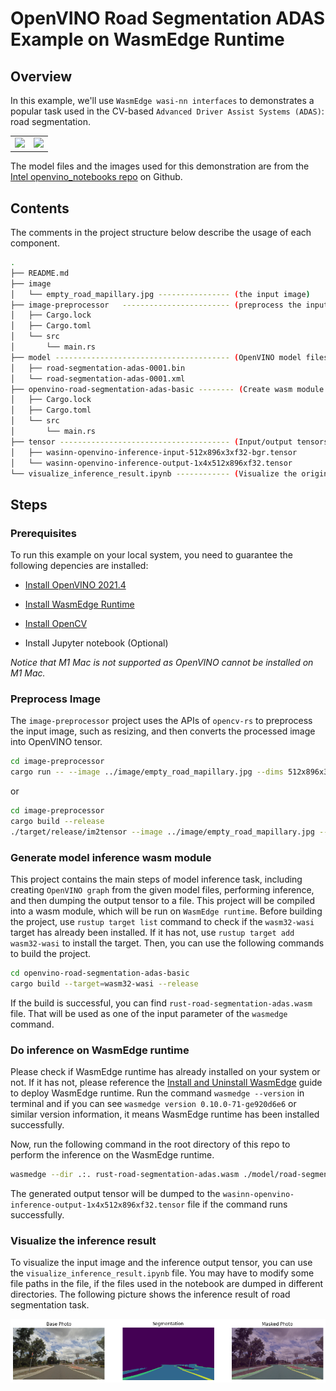 
# OpenVINO Road Segmentation ADAS Example on WasmEdge Runtime

## Overview

In this example, we'll use `WasmEdge wasi-nn interfaces` to demonstrates a popular task used in the CV-based `Advanced Driver Assist Systems (ADAS)`: road segmentation.

|                                                                                                                             |                                                                                                                             |
| --------------------------------------------------------------------------------------------------------------------------- | --------------------------------------------------------------------------------------------------------------------------- |
| <img src="https://user-images.githubusercontent.com/36741649/127848003-9e45c8da-2e43-48ac-803f-9f51a8e9ea89.jpg" width=300> | <img src="https://user-images.githubusercontent.com/36741649/127847882-6305d483-f2ce-4c2f-a3b5-8573d1522d15.png" width=300> |

The model files and the images used for this demonstration are from the [Intel openvino_notebooks repo](https://github.com/openvinotoolkit/openvino_notebooks/blob/main/notebooks/003-hello-segmentation/README.md) on Github.

## Contents

The comments in the project structure below describe the usage of each component.

```bash
.
├── README.md
├── image
│   └── empty_road_mapillary.jpg ---------------- (the input image)
├── image-preprocessor   ------------------------ (preprocess the input image)
│   ├── Cargo.lock
│   ├── Cargo.toml
│   └── src
│       └── main.rs
├── model --------------------------------------- (OpenVINO model files)
│   ├── road-segmentation-adas-0001.bin
│   └── road-segmentation-adas-0001.xml
├── openvino-road-segmentation-adas-basic -------- (Create wasm module which invoke wasi-nn interface)
│   ├── Cargo.lock
│   ├── Cargo.toml
│   └── src
│       └── main.rs
├── tensor -------------------------------------- (Input/output tensors to/from wasm module)
│   ├── wasinn-openvino-inference-input-512x896x3xf32-bgr.tensor
│   └── wasinn-openvino-inference-output-1x4x512x896xf32.tensor
└── visualize_inference_result.ipynb ------------ (Visualize the original image and the inference output)
```

## Steps

### Prerequisites

To run this example on your local system, you need to guarantee the following depencies are installed:

- [Install OpenVINO 2021.4](https://docs.openvino.ai/2021.4/get_started.html)

- [Install WasmEdge Runtime](https://wasmedge.org/book/en/start/install.html)

- [Install OpenCV](https://github.com/twistedfall/opencv-rust#getting-opencv)

- Install Jupyter notebook (Optional)

*Notice that M1 Mac is not supported as OpenVINO cannot be installed on M1 Mac.*

### Preprocess Image

The `image-preprocessor` project uses the APIs of `opencv-rs` to preprocess the input image, such as resizing, and then converts the processed image into OpenVINO tensor.

```bash
cd image-preprocessor
cargo run -- --image ../image/empty_road_mapillary.jpg --dims 512x896x3xf32 --output wasinn-openvino-inference-input-512x896x3xf32-bgr.tensor
```

or

```bash
cd image-preprocessor
cargo build --release
./target/release/im2tensor --image ../image/empty_road_mapillary.jpg --dims 512x896x3xf32 --output wasinn-openvino-inference-input-512x896x3xf32-bgr.tensor
```

### Generate model inference wasm module

This project contains the main steps of model inference task, including creating `OpenVINO graph` from the given model files, performing inference, and then dumping the output tensor to a file. This project will be compiled into a wasm module, which will be run on `WasmEdge runtime`. Before building the project, use `rustup target list` command to check if the `wasm32-wasi` target has already been installed. If it has not, use `rustup target add wasm32-wasi` to install the target. Then, you can use the following commands to build the project.

```bash
cd openvino-road-segmentation-adas-basic
cargo build --target=wasm32-wasi --release
```

If the build is successful, you can find `rust-road-segmentation-adas.wasm` file. That will be used as one of the input parameter of the `wasmedge` command.

### Do inference on WasmEdge runtime

Please check if WasmEdge runtime has already installed on your system or not. If it has not, please reference the [Install and Uninstall WasmEdge](https://wasmedge.org/book/en/start/install.html) guide to deploy WasmEdge runtime. Run the command `wasmedge --version` in terminal and if you can see `wasmedge version 0.10.0-71-ge920d6e6` or similar version information, it means WasmEdge runtime has been installed successfully.

Now, run the following command in the root directory of this repo to perform the inference on the WasmEdge runtime.

```bash
wasmedge --dir .:. rust-road-segmentation-adas.wasm ./model/road-segmentation-adas-0001.xml ./model/road-segmentation-adas-0001.bin wasinn-openvino-inference-input-512x896x3xf32-bgr.tensor
```

The generated output tensor will be dumped to the `wasinn-openvino-inference-output-1x4x512x896xf32.tensor` file if the command runs successfully.

### Visualize the inference result

To visualize the input image and the inference output tensor, you can use the `visualize_inference_result.ipynb` file. You may have to modify some file paths in the file, if the files used in the notebook are dumped in different directories. The following picture shows the inference result of road segmentation task.

![road segmentation result](image/segmentation_result.png)
